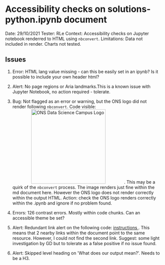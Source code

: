 # Accessibility checks on solutions-python.ipynb document

Date: 29/10/2021
Tester: RLe
Context: Accessibility checks on Jupyter notebook renderred to HTML using `nbconvert`.
Limitations: Data not included in render. Charts not tested. 

## Issues

1. Error: HTML lang value missing - can this be easily set in an ipynb? Is it possible to include your own header html?

2. Alert: No page regions or Aria landmarks.This is a known issue with Jupyter Notebook, no action required - tolerate.

3. Bug: Not flagged as an error or warning, but the ONS logo did not render following `nbconvert`.
Code visible:
<img src="https://datasciencecampus.ons.gov.uk/wp-content/uploads/sites/10/2017/03/data-science-campus-logo-new.svg" alt="ONS Data Science Campus Logo" width = "240" style="margin: 0px 60px" />. 
This may be a quirk of the `nbconvert` process. The image renders just fine within the md document here. However the ONS
logo does not render correctly within the output HTML. Action: check the ONS logo renders correctly within the .ipynb and
ignore if no problem found.


4. Errors: 126 contrast errors. Mostly within code chunks. Can an accessible theme be set? 


5. Alert: Redundant link alert on the following code: <a href="../instructions.html#41_Sentiment_Analysis_with_VADER">
instructions
</a>. This means that 2 nearby links within the document point to the same resource. However, I could not find the second link.
Suggest: some light investigation by GD but to tolerate as a false positive if no issue found.

6. Alert: Skipped level heading on 'What does our output mean?'. Needs to be a H3.